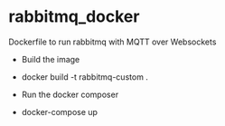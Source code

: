 # rabbitmq_docker
Dockerfile to run rabbitmq with MQTT over Websockets

- Build the image
 - docker build -t rabbitmq-custom .

- Run the docker composer
 - docker-compose up
